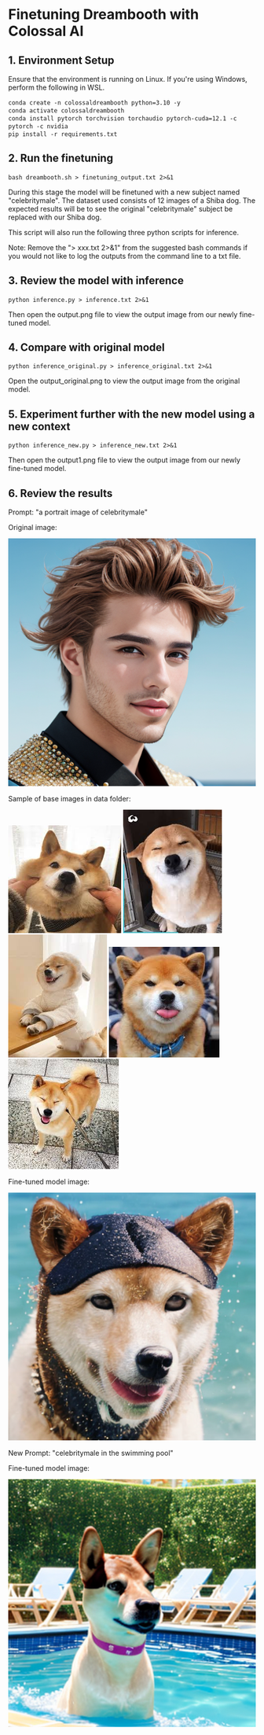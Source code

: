 # Finetuning Dreambooth with Colossal AI

## 1. Environment Setup

Ensure that the environment is running on Linux. If you're using Windows, perform the following in WSL.

```
conda create -n colossaldreambooth python=3.10 -y
conda activate colossaldreambooth
conda install pytorch torchvision torchaudio pytorch-cuda=12.1 -c pytorch -c nvidia 
pip install -r requirements.txt
```

## 2. Run the finetuning

```
bash dreambooth.sh > finetuning_output.txt 2>&1 
```
During this stage the model will be finetuned with a new subject named "celebritymale". The dataset used consists of 12 images of a Shiba dog.
The expected results will be to see the original "celebritymale" subject be replaced with our Shiba dog.

This script will also run the following three python scripts for inference.

Note: Remove the "> xxx.txt 2>&1" from the suggested bash commands if you would not like to log the outputs from the command line to a txt file.

## 3. Review the model with inference

```
python inference.py > inference.txt 2>&1
```
Then open the output.png file to view the output image from our newly fine-tuned model.

## 4. Compare with original model

```
python inference_original.py > inference_original.txt 2>&1
```
Open the output_original.png to view the output image from the original model.

## 5. Experiment further with the new model using a new context

```
python inference_new.py > inference_new.txt 2>&1
```
Then open the output1.png file to view the output image from our newly fine-tuned model.

## 6. Review the results

Prompt: "a portrait image of celebritymale"

Original image: 

![alt text](output_original.png)

Sample of base images in data folder:

![alt text](data/dog1.jpeg) ![alt text](data/dog3.jpeg) ![alt text](data/dog4.jpeg) ![alt text](data/dog5.jpeg) ![alt text](data/dog6.jpeg)

Fine-tuned model image: 

![alt text](output.png)

New Prompt: "celebritymale in the swimming pool"

Fine-tuned model image: 

![alt text](output1.png)


